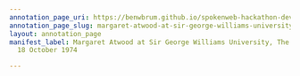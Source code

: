 ```yaml
---
annotation_page_uri: https://benwbrum.github.io/spokenweb-hackathon-development-noterms/annotations/margaret-atwood-at-sir-george-williams-university-the-poetry-series-18-october-1974-canvas-1-audience-member-3.json
annotation_page_slug: margaret-atwood-at-sir-george-williams-university-the-poetry-series-18-october-1974-canvas-1-audience-member-3
layout: annotation_page
manifest_label: Margaret Atwood at Sir George Williams University, The Poetry Series,
  18 October 1974

---
```

